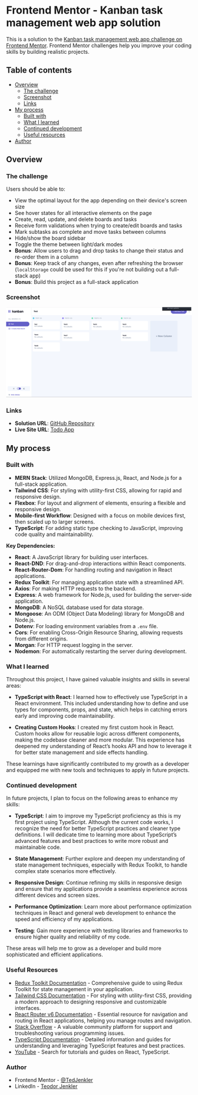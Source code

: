 # Frontend Mentor - Kanban task management web app solution

This is a solution to the [Kanban task management web app challenge on Frontend Mentor](https://www.frontendmentor.io/challenges/kanban-task-management-web-app-wgQLt-HlbB). Frontend Mentor challenges help you improve your coding skills by building realistic projects.

## Table of contents

- [Overview](#overview)
  - [The challenge](#the-challenge)
  - [Screenshot](#screenshot)
  - [Links](#links)
- [My process](#my-process)
  - [Built with](#built-with)
  - [What I learned](#what-i-learned)
  - [Continued development](#continued-development)
  - [Useful resources](#useful-resources)
- [Author](#author)

## Overview

### The challenge

Users should be able to:

- View the optimal layout for the app depending on their device's screen size
- See hover states for all interactive elements on the page
- Create, read, update, and delete boards and tasks
- Receive form validations when trying to create/edit boards and tasks
- Mark subtasks as complete and move tasks between columns
- Hide/show the board sidebar
- Toggle the theme between light/dark modes
- **Bonus**: Allow users to drag and drop tasks to change their status and re-order them in a column
- **Bonus**: Keep track of any changes, even after refreshing the browser (`localStorage` could be used for this if you're not building out a full-stack app)
- **Bonus**: Build this project as a full-stack application

### Screenshot

![](./screenshot.png)

### Links

- **Solution URL**: [GitHub Repository](https://github.com/TedJenkler/TodoApp-MERN-Tailwind-Typescript)
- **Live Site URL**: [Todo App](https://todoapp-mern-tailwind-typescript.onrender.com/)

## My process

### Built with

- **MERN Stack**: Utilized MongoDB, Express.js, React, and Node.js for a full-stack application.
- **Tailwind CSS**: For styling with utility-first CSS, allowing for rapid and responsive design.
- **Flexbox**: For layout and alignment of elements, ensuring a flexible and responsive design.
- **Mobile-first Workflow**: Designed with a focus on mobile devices first, then scaled up to larger screens.
- **TypeScript**: For adding static type checking to JavaScript, improving code quality and maintainability.

**Key Dependencies:**

- **React**: A JavaScript library for building user interfaces.
- **React-DND**: For drag-and-drop interactions within React components.
- **React-Router-Dom**: For handling routing and navigation in React applications.
- **Redux Toolkit**: For managing application state with a streamlined API.
- **Axios**: For making HTTP requests to the backend.
- **Express**: A web framework for Node.js, used for building the server-side application.
- **MongoDB**: A NoSQL database used for data storage.
- **Mongoose**: An ODM (Object Data Modeling) library for MongoDB and Node.js.
- **Dotenv**: For loading environment variables from a `.env` file.
- **Cors**: For enabling Cross-Origin Resource Sharing, allowing requests from different origins.
- **Morgan**: For HTTP request logging in the server.
- **Nodemon**: For automatically restarting the server during development.

### What I learned

Throughout this project, I have gained valuable insights and skills in several areas:

- **TypeScript with React**: I learned how to effectively use TypeScript in a React environment. This included understanding how to define and use types for components, props, and state, which helps in catching errors early and improving code maintainability.

- **Creating Custom Hooks**: I created my first custom hook in React. Custom hooks allow for reusable logic across different components, making the codebase cleaner and more modular. This experience has deepened my understanding of React’s hooks API and how to leverage it for better state management and side effects handling.

These learnings have significantly contributed to my growth as a developer and equipped me with new tools and techniques to apply in future projects.

### Continued development

In future projects, I plan to focus on the following areas to enhance my skills:

- **TypeScript**: I aim to improve my TypeScript proficiency as this is my first project using TypeScript. Although the current code works, I recognize the need for better TypeScript practices and cleaner type definitions. I will dedicate time to learning more about TypeScript’s advanced features and best practices to write more robust and maintainable code.

- **State Management**: Further explore and deepen my understanding of state management techniques, especially with Redux Toolkit, to handle complex state scenarios more effectively.

- **Responsive Design**: Continue refining my skills in responsive design and ensure that my applications provide a seamless experience across different devices and screen sizes.

- **Performance Optimization**: Learn more about performance optimization techniques in React and general web development to enhance the speed and efficiency of my applications.

- **Testing**: Gain more experience with testing libraries and frameworks to ensure higher quality and reliability of my code.

These areas will help me to grow as a developer and build more sophisticated and efficient applications.

### Useful Resources

- [Redux Toolkit Documentation](https://redux-toolkit.js.org/) - Comprehensive guide to using Redux Toolkit for state management in your application.
- [Tailwind CSS Documentation](https://tailwindcss.com/docs) - For styling with utility-first CSS, providing a modern approach to designing responsive and customizable interfaces.
- [React Router v6 Documentation](https://reactrouter.com/docs/en/v6/getting-started/introduction) - Essential resource for navigation and routing in React applications, helping you manage routes and navigation.
- [Stack Overflow](https://stackoverflow.com/) - A valuable community platform for support and troubleshooting various programming issues.
- [TypeScript Documentation](https://www.typescriptlang.org/docs/) - Detailed information and guides for understanding and leveraging TypeScript features and best practices.
- [YouTube](https://www.youtube.com/) - Search for tutorials and guides on React, TypeScript.

### Author

- Frontend Mentor - [@TedJenkler](https://www.frontendmentor.io/profile/TedJenkler)
- LinkedIn - [Teodor Jenkler](https://www.linkedin.com/in/tedjenklerwebdeveloper/)